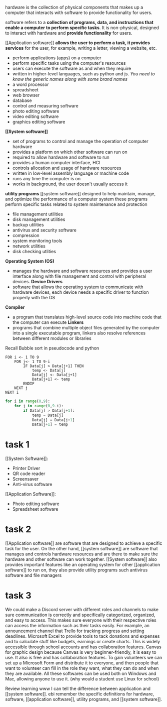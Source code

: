hardware is the collection of physical components that makes up a computer that interacts with software to provide functionality for users.

software refers to a **collection of programs, data, and instructions that enable a computer to perform specific tasks**. It is non-physical, designed to interact with hardware and **provide functionality** for users.


[[Application software]] **allows the user to perform a task, it provides services** for the user, for example, writing a letter, viewing a website, etc.
- perform applications (apps) on a computer
- perform specific tasks using the computer's resources
- users can execute the software as and when they require
- written in higher-level languages, such as python and js.
*You need to know the generic names along with some brand names*
- a word processor
- spreadsheet
- web browser
- database
- control and measuring software
- photo editing software
- video editing software
- graphics editing software

**[[System software]]**
- set of programs to control and manage the operation of computer hardware
- provides a platform on which other software can run on
- required to allow hardware and software to run
- provides a human computer interface, HCI
- controls allocation and usage of hardware resources
- written in low-level assembly language or machine code
- runs any time the computer is on
- works in background, the user doesn't usually access it


**utility programs**
[[system software]] designed to help maintain, manage, and optimize the performance of a computer system
these programs perform specific tasks related to system maintenance and protection
- file management utilities
- disk management utilities
- backup utilities
- antivirus and security software
- compression
- system monitoring tools
- network utilities
- disk checking utlities

**Operating  System (OS)**
- manages the hardware and software resources and provides a user interface along with file management and control with peripheral devices.
**Device Drivers**
- software that allows the operating system to communicate with hardware devices, each device needs a specific driver to function properly with the OS

**Compiler**
- a program that translates high-level source code into machine code that the computer can execute
**Linkers**
- programs that combine multiple object files generated by the computer into a single executable program, linkers also resolve references between different modules or libraries





Recall
Bubble sort in pseudocode and python
```pseudocode
FOR i <- 1 TO 9
	FOR j<- 1 TO 9-i
		IF Data[j] > Data[j+1] THEN
			temp <- Data[j]
			Data[j] <- Data[j+1]
			Data[j+1] <- temp
		ENDIF
	NEXT j
NEXT i
```
```py
for i in range(0,9):
	for j in range(0,9-i):
		if Data[j] > Data[j+1]:
			temp = Data[j]
			Data[j] = Data[j+1]
			Data[j+1] = temp
```
# task 1
[[System Software]]:
- Printer Driver
- QR code reader
- Screensaver
- Anti-virus software

[[Application Software]]:
- Photo editing software
- Spreadsheet software

# task 2
[[Application software]] are software that are designed to achieve a specific task for the user. On the other hand, [[system software]] are software that manages and controls hardware resources and are there to make sure the hardware and other software can work together. [[System software]] also provides important features like an operating system for other [[application software]] to run on, they also provide utility programs such antivirus software and file managers

# task 3
We could make a Discord server with different roles and channels to make sure communication is correctly and specifically categorized, organized, and easy to access. This makes sure everyone with their respective roles can access the information such as their tasks easily. For example, an announcement channel that 
Trello for tracking progress and setting deadlines. 
Microsoft Excel to provide tools to tack donations and expenses and to calculate stuff like budgets, earnings or create charts. This is widely accessible through school accounts and has collaboration features.
Canvas for graphic design because Canvas is very beginner-friendly, it is easy to use. It also is free and has collaboration features.
To gain volunteers we can set up a Microsoft Form and distribute it to everyone, and then people that want to volunteer can fill in the role they want, what they can do and when they are available.
All these softwares can be used both on Windows and Mac, allowing anyone to use it. (why would a student use Linux for school)


Review learning
www
I can tell the difference between application and [[system software]].
ebi
remember the specific definitions for hardware, software, [[application software]], utility programs, and [[system software]].